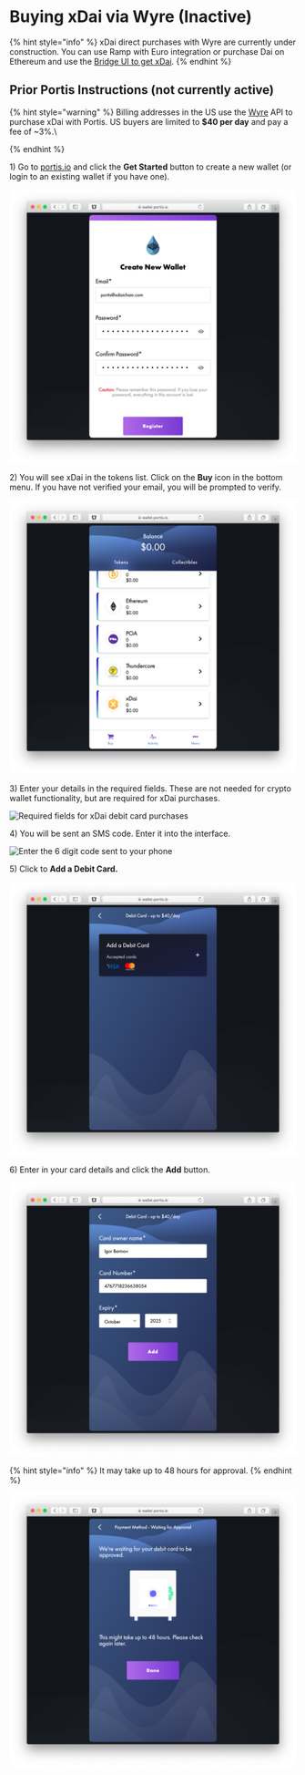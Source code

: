 # Buying xDai via Wyre (Inactive)

{% hint style="info" %}
xDai direct purchases with Wyre are currently under construction.  You can use Ramp with Euro integration or purchase Dai on Ethereum and use the [Bridge UI to get xDai](../../bridges/converting-xdai-via-bridge/).
{% endhint %}

## Prior Portis Instructions (not currently active)

{% hint style="warning" %}
Billing addresses in the US use the [Wyre](https://www.sendwyre.com) API to purchase xDai with Portis. US buyers are limited to **$40 per day** and pay a fee of \~3%.\

{% endhint %}

1\) Go to [portis.io](https://www.portis.io) and click the **Get Started** button to create a new wallet (or login to an existing wallet if you have one).

![Creating a new wallet in Portis wallet](<../../../.gitbook/assets/Screen Shot 2019-10-08 at 12.08.56 PM.png>)

2\) You will see xDai in the tokens list. Click on the **Buy** icon in the bottom menu. If you have not verified your email, you will be prompted to verify.

![xDai available in the main list](<../../../.gitbook/assets/Screen Shot 2019-10-08 at 12.10.08 PM.png>)

3\) Enter your details in the required fields. These are not needed for crypto wallet functionality, but are required for xDai purchases.

![Required fields for xDai debit card purchases](../../../.gitbook/assets/portis\_verify.png)

4\) You will be sent an SMS code. Enter it into the interface.

![Enter the 6 digit code sent to your phone ](<../../../.gitbook/assets/portis\_phone\_verification (1).png>)

5\) Click to **Add a Debit Card.**

![Portis accepts Visa and Mastercard debit cards](<../../../.gitbook/assets/Screen Shot 2019-10-08 at 1.15.52 PM.png>)

6\) Enter in your card details and click the **Add** button.

![Daily limit is $40 on Portis Wallet](<../../../.gitbook/assets/Screen Shot 2019-10-08 at 1.42.50 PM.png>)

{% hint style="info" %}
It may take up to 48 hours for approval.
{% endhint %}

![Check back in 48 hours to verify approval. ](<../../../.gitbook/assets/Screen Shot 2019-10-08 at 7.19.13 PM.png>)
